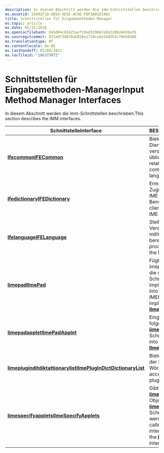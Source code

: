 ```yaml
---
description: In diesem Abschnitt werden die imm-Schnittstellen beschrieben.
ms.assetid: 25092F1D-0B54-4E5E-AC9E-F8F3A0181482
title: Schnittstellen für Eingabemethoden-Manager
ms.topic: article
ms.date: 05/31/2018
ms.openlocfilehash: 64bd04c02425aef19ed329867a5b228bd4838af8
ms.sourcegitcommit: 831e8f3db78ab820e1710cede244553c70e50500
ms.translationtype: MT
ms.contentlocale: de-DE
ms.lasthandoff: 01/08/2021
ms.locfileid: "106373072"
---
```

# <a name="input-method-manager-interfaces"></a><span data-ttu-id="5c525-103">Schnittstellen für Eingabemethoden-Manager</span><span class="sxs-lookup"><span data-stu-id="5c525-103">Input Method Manager Interfaces</span></span>

<span data-ttu-id="5c525-104">In diesem Abschnitt werden die imm-Schnittstellen beschrieben.</span><span class="sxs-lookup"><span data-stu-id="5c525-104">This section describes the IMM interfaces.</span></span>



| <span data-ttu-id="5c525-105">Schnittstelle</span><span class="sxs-lookup"><span data-stu-id="5c525-105">Interface</span></span>                                                            | <span data-ttu-id="5c525-106">BESCHREIBUNG</span><span class="sxs-lookup"><span data-stu-id="5c525-106">Description</span></span>                                                                                                                                    |
|----------------------------------------------------------------------|------------------------------------------------------------------------------------------------------------------------------------------------|
| [<span data-ttu-id="5c525-107">**Ifecommon**</span><span class="sxs-lookup"><span data-stu-id="5c525-107">**IFECommon**</span></span>](/windows/desktop/api/Msime/nn-msime-ifecommon)                                       | <span data-ttu-id="5c525-108">Bietet IME-bezogene Dienste, die für verschiedene Sprachen üblich sind.</span><span class="sxs-lookup"><span data-stu-id="5c525-108">Provides IME-related services that are common for different languages.</span></span>                                                                         |
| [<span data-ttu-id="5c525-109">**Ifedictionary**</span><span class="sxs-lookup"><span data-stu-id="5c525-109">**IFEDictionary**</span></span>](/windows/desktop/api/Msime/nn-msime-ifedictionary)                               | <span data-ttu-id="5c525-110">Ermöglicht Clients den Zugriff auf ein Microsoft IME-Benutzerwörterbuch.</span><span class="sxs-lookup"><span data-stu-id="5c525-110">Allows clients to access a Microsoft IME user dictionary.</span></span>                                                                                      |
| [<span data-ttu-id="5c525-111">**Ifelanguage**</span><span class="sxs-lookup"><span data-stu-id="5c525-111">**IFELanguage**</span></span>](/windows/desktop/api/Msime/nn-msime-ifelanguage)                                   | <span data-ttu-id="5c525-112">Stellt sprach Verarbeitungsdienste mithilfe von Microsoft IME bereit.</span><span class="sxs-lookup"><span data-stu-id="5c525-112">Provides language processing services using the Microsoft IME.</span></span>                                                                                 |
| [<span data-ttu-id="5c525-113">**Iimepad**</span><span class="sxs-lookup"><span data-stu-id="5c525-113">**IImePad**</span></span>](/windows/desktop/api/Imepad/nn-imepad-iimepad)                                           | <span data-ttu-id="5c525-114">Fügt Text aus imepadapplets in apps ein, die die [**iimepadapplet**](/windows/desktop/api/Imepad/nn-imepad-iimepadapplet) -Schnittstelle implementieren.</span><span class="sxs-lookup"><span data-stu-id="5c525-114">Inserts text into apps from IMEPadApplets that implement the [**IImePadApplet**](/windows/desktop/api/Imepad/nn-imepad-iimepadapplet) interface.</span></span>                                 |
| [<span data-ttu-id="5c525-115">**Iimepadapplet**</span><span class="sxs-lookup"><span data-stu-id="5c525-115">**IImePadApplet**</span></span>](/windows/desktop/api/Imepad/nn-imepad-iimepadapplet)                               | <span data-ttu-id="5c525-116">Eingaben von Zeichen folgen in Apps über die [**iimepad**](/windows/desktop/api/Imepad/nn-imepad-iimepad) -Schnittstelle.</span><span class="sxs-lookup"><span data-stu-id="5c525-116">Inputs strings into apps through the [**IImePad**](/windows/desktop/api/Imepad/nn-imepad-iimepad) interface.</span></span>                                                                     |
| [<span data-ttu-id="5c525-117">**Iimepluginditdiktattionarylist**</span><span class="sxs-lookup"><span data-stu-id="5c525-117">**IImePlugInDictDictionaryList**</span></span>](/windows/desktop/api/Msimeapi/nn-msimeapi-iimeplugindictdictionarylist) | <span data-ttu-id="5c525-118">Bietet Zugriff auf die Liste der IME-Plug-in-Wörterbücher.</span><span class="sxs-lookup"><span data-stu-id="5c525-118">Provides access to the list of IME plug-in dictionaries.</span></span>                                                                                       |
| [<span data-ttu-id="5c525-119">**Iimespecifyapplets**</span><span class="sxs-lookup"><span data-stu-id="5c525-119">**IImeSpecifyApplets**</span></span>](/windows/desktop/api/Imepad/nn-imepad-iimespecifyapplets)                     | <span data-ttu-id="5c525-120">Gibt Methoden an, die vom [**iimepad**](/windows/desktop/api/Imepad/nn-imepad-iimepad) -Schnittstellen Objekt zum Emulieren der [**iimepadapplet**](/windows/desktop/api/Imepad/nn-imepad-iimepadapplet) -Schnittstelle aufgerufen werden.</span><span class="sxs-lookup"><span data-stu-id="5c525-120">Specifies methods called from the [**IImePad**](/windows/desktop/api/Imepad/nn-imepad-iimepad) interface object to emulate the [**IImePadApplet**](/windows/desktop/api/Imepad/nn-imepad-iimepadapplet) interface.</span></span> |



 

 

 



